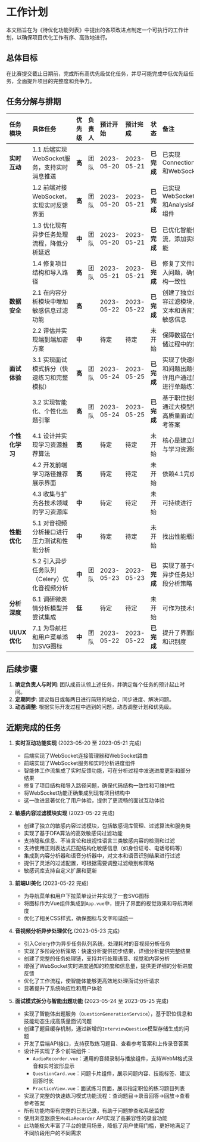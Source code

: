 # 工作计划

本文档旨在为《待优化功能列表》中提出的各项改进点制定一个可执行的工作计划，以确保项目优化工作有序、高效地进行。

## 总体目标
在比赛提交截止日期前，完成所有高优先级优化任务，并尽可能完成中低优先级任务，全面提升项目的完整度和竞争力。

## 任务分解与排期

| 任务模块 | 具体任务 | 优先级 | 负责人 | 预计开始 | 预计完成 | 状态 | 备注 |
|:---|:---|:---|:---|:---|:---|:---|:---|
| **实时互动** | 1.1 后端实现WebSocket服务，支持实时消息推送 | **高** | 团队 | 2023-05-20 | 2023-05-21 | **已完成** | 已实现ConnectionManager和WebSocket路由 |
| | 1.2 前端对接WebSocket，实现实时反馈界面 | **高** | 团队 | 2023-05-20 | 2023-05-21 | **已完成** | 已实现WebSocketService和AnalysisProgress组件 |
| | 1.3 优化现有异步任务处理流程，降低分析延迟 | **中** | 团队 | 2023-05-20 | 2023-05-21 | **已完成** | 已优化智能体工作流，添加实时反馈功能 |
| | 1.4 修复项目结构和导入路径 | **高** | 团队 | 2023-05-21 | 2023-05-21 | **已完成** | 修复了文件路径和导入问题，确保代码结构一致性 |
| **数据安全** | 2.1 在内容分析模块中增加敏感信息过滤功能 | **高** |  | 2023-05-22 | 2023-05-22 | **已完成** | 创建了独立的敏感内容过滤模块，可过滤文本和语音文本中的敏感信息 |
| | 2.2 评估并实现端到端加密方案 | **中** |  | 待定 | 待定 | 未开始 | 保障数据在传输和存储过程中的安全 |
| **面试体验** | 3.1 实现面试模式拆分（快速练习和完整模拟） | **高** | 团队 | 2023-05-24 | 2023-05-25 | **已完成** | 实现了快速练习模式和问题出题引擎，允许用户通过简单录音进行单题练习 |
| | 3.2 实现智能化、个性化出题引擎 | **高** | 团队 | 2023-05-24 | 2023-05-25 | **已完成** | 基于职位技能信息，通过大模型智能生成高质量面试问题和参考答案 |
| **个性化学习** | 4.1 设计并实现学习资源推荐算法 | **高** |  | 待定 | 待定 | 未开始 | 核心是建立能力短板与学习资源的映射 |
| | 4.2 开发前端学习路径推荐展示界面 | **高** |  | 待定 | 待定 | 未开始 | 依赖4.1完成 |
| | 4.3 收集与扩充各技术领域的学习资源库 | **中** |  | 待定 | 待定 | 未开始 | 可持续进行 |
| **性能优化** | 5.1 对音视频分析接口进行压力测试和性能分析 | **中** |  | 待定 | 待定 | 未开始 | 找出性能瓶颈 |
| | 5.2 引入异步任务队列（Celery）优化音视频分析 | **中** | 团队 | 2023-05-23 | 2023-05-23 | **已完成** | 实现了基于Celery的异步任务处理和多阶段分析策略 |
| **分析深度** | 6.1 调研微表情分析模型并尝试集成 | **低** |  | 待定 | 待定 | 未开始 | 可作为技术创新亮点 |
| **UI/UX优化** | 7.1 为导航栏和用户菜单添加SVG图标 | **中** | 团队 | 2023-05-22 | 2023-05-22 | **已完成** | 提升了界面的美观度和识别度 |

## 后续步骤
1.  **确定负责人与时间**: 团队成员认领上述任务，并确定每个任务的预计起止时间。
2.  **定期同步**: 建议每日或每两日进行简短的站会，同步进度、解决问题。
3.  **动态调整**: 根据实际开发过程中遇到的问题，动态调整计划和优先级。

## 近期完成的任务
1. **实时互动功能实现** (2023-05-20 至 2023-05-21 完成)
   - 后端实现了WebSocket连接管理器和WebSocket路由
   - 前端实现了WebSocket服务和实时分析进度组件
   - 智能体工作流集成了实时反馈功能，可在分析过程中发送进度更新和部分结果
   - 修复了项目结构和导入路径问题，确保代码结构一致性和可维护性
   - 将WebSocket功能正确集成到现有项目结构中
   - 这一改进显著优化了用户体验，提供了更流畅的面试互动体验

2. **敏感内容过滤模块实现** (2023-05-22 完成)
   - 创建了独立的敏感内容过滤模块，包括敏感词库管理、过滤算法和服务类
   - 实现了基于DFA算法的高效敏感词过滤功能
   - 支持隐私信息、不当言论和歧视性语言三类敏感内容的检测和过滤
   - 支持使用正则表达式匹配结构化敏感信息（如身份证号、电话号码等）
   - 集成到内容分析器和语音分析器中，对文本和语音识别结果进行过滤
   - 提供了灵活的过滤配置，可根据需要调整过滤级别和策略
   - 敏感词库支持自定义扩展和更新

3. **前端UI美化** (2023-05-22 完成)
   - 为导航菜单和用户下拉菜单设计并实现了一套SVG图标
   - 将图标作为Vue组件集成到`App.vue`中，提升了界面的视觉效果和导航清晰度
   - 优化了相关CSS样式，确保图标与文字和谐统一

4. **音视频分析异步处理优化** (2023-05-23 完成)
   - 引入Celery作为异步任务队列系统，处理耗时的音视频分析任务
   - 实现了多阶段分析策略：快速分析提供初步结果，详细分析提供完整结果
   - 创建了完整的任务处理链，支持并行处理语音、视觉和内容分析
   - 增强了WebSocket实时进度通知的粒度和信息量，提供更详细的分析进度反馈
   - 优化了工作流程，使智能体能够更高效地处理面试分析请求
   - 显著提升了系统响应性和用户体验 

5. **面试模式拆分与智能出题功能** (2023-05-24 至 2023-05-25 完成)
   - 实现了智能体出题服务（`QuestionGenerationService`），基于职位信息和技能动态生成高质量面试问题
   - 创建了题目缓存机制，通过新增的`InterviewQuestion`模型存储生成的问题
   - 开发了后端API接口，支持获取练习题目、查看参考答案和上传录音答案
   - 设计并实现了多个前端组件：
     - `AudioRecorder.vue`：通用的音频录制与播放组件，支持WebM格式录音和实时波形显示
     - `QuestionCard.vue`：问题卡片组件，展示问题内容、技能标签、建议回答时长
     - `PracticeView.vue`：面试练习页面，展示指定职位的练习题目列表
   - 实现了完整的快速练习模式功能流程：查询题目→录音回答→回放→查看参考答案
   - 所有功能均带有完整的日志记录，有助于问题排查和系统监控
   - 使用浏览器原生`MediaRecorder` API实现了高兼容性的录音功能
   - 此功能极大丰富了平台的使用场景，降低了用户使用门槛，更好地满足了不同阶段用户的不同需求 